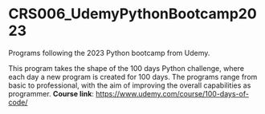 # CRS006_UdemyPythonBootcamp2023
Programs following the 2023 Python bootcamp from Udemy.

This program takes the shape of the 100 days Python challenge, where each day a new program is created for 100 days.
The programs range from basic to professional, with the aim of improving the overall capabilities as programmer.
<b>Course link</b>: https://www.udemy.com/course/100-days-of-code/
